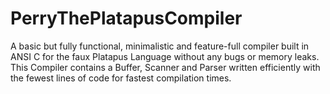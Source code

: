 # PerryThePlatapusCompiler
A basic but fully functional, minimalistic and feature-full compiler built in ANSI C for the faux Platapus Language without any bugs or memory leaks. This Compiler contains a Buffer, Scanner and Parser written efficiently with the fewest lines of code for fastest compilation times.    
